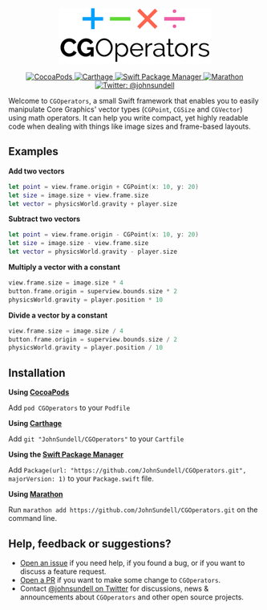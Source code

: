 <p align="center">
    <img src="Logo.png" width="305" max-width="90%" alt="CGOperators" />
</p>

<p align="center">
    <a href="https://cocoapods.org/pods/CGOperators">
        <img src="https://img.shields.io/cocoapods/v/CGOperators.svg" alt="CocoaPods" />
    </a>
    <a href="https://github.com/Carthage/Carthage">
        <img src="https://img.shields.io/badge/carthage-compatible-4BC51D.svg?style=flat" alt="Carthage" />
    </a>
    <a href="https://swift.org/package-manager">
        <img src="https://img.shields.io/badge/spm-compatible-brightgreen.svg?style=flat" alt="Swift Package Manager" />
    </a>
    <a href="https://github.com/JohnSundell/Marathon">
        <img src="https://img.shields.io/badge/marathon-compatible-brightgreen.svg?style=flat" alt="Marathon" />
    </a>
    <a href="https://twitter.com/johnsundell">
        <img src="https://img.shields.io/badge/contact-@johnsundell-blue.svg?style=flat" alt="Twitter: @johnsundell" />
    </a>
</p>

Welcome to `CGOperators`, a small Swift framework that enables you to easily manipulate Core Graphics' vector types (`CGPoint`, `CGSize` and `CGVector`) using math operators. It can help you write compact, yet highly readable code when dealing with things like image sizes and frame-based layouts.

## Examples

**Add two vectors**

```swift
let point = view.frame.origin + CGPoint(x: 10, y: 20)
let size = image.size + view.frame.size
let vector = physicsWorld.gravity + player.size
```

**Subtract two vectors**

```swift
let point = view.frame.origin - CGPoint(x: 10, y: 20)
let size = image.size - view.frame.size
let vector = physicsWorld.gravity - player.size
```

**Multiply a vector with a constant**

```swift
view.frame.size = image.size * 4
button.frame.origin = superview.bounds.size * 2
physicsWorld.gravity = player.position * 10
```

**Divide a vector by a constant**

```swift
view.frame.size = image.size / 4
button.frame.origin = superview.bounds.size / 2
physicsWorld.gravity = player.position / 10
```

## Installation

**Using [CocoaPods](https://cocoapods.org)**

Add `pod CGOperators` to your `Podfile`

**Using [Carthage](https://github.com/Carthage/Carthage)**

Add `git "JohnSundell/CGOperators"` to your `Cartfile`

**Using the [Swift Package Manager](https://github.com/apple/swift-package-manager)**

Add `Package(url: "https://github.com/JohnSundell/CGOperators.git", majorVersion: 1)` to your `Package.swift` file.

**Using [Marathon](https://github.com/JohnSundell/Marathon)**

Run `marathon add https://github.com/JohnSundell/CGOperators.git` on the command line.

## Help, feedback or suggestions?

- [Open an issue](https://github.com/JohnSundell/CGOperators/issues/new) if you need help, if you found a bug, or if you want to discuss a feature request.
- [Open a PR](https://github.com/JohnSundell/CGOperators/pull/new/master) if you want to make some change to `CGOperators`.
- Contact [@johnsundell on Twitter](https://twitter.com/johnsundell) for discussions, news & announcements about `CGOperators` and other open source projects.
